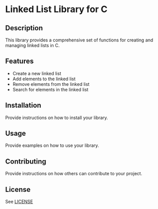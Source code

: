 # Linked List Library for C

## Description

This library provides a comprehensive set of functions for creating and managing linked lists in C.

## Features

- Create a new linked list
- Add elements to the linked list
- Remove elements from the linked list
- Search for elements in the linked list

## Installation

Provide instructions on how to install your library.

## Usage

Provide examples on how to use your library.

## Contributing

Provide instructions on how others can contribute to your project.

## License

See [LICENSE](LICENSE)
